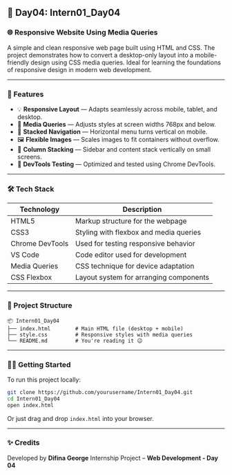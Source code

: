 ## 📱 Day04: Intern01_Day04

### 🌐 Responsive Website Using Media Queries

A simple and clean responsive web page built using HTML and CSS. The project demonstrates how to convert a desktop-only layout into a mobile-friendly design using CSS media queries. Ideal for learning the foundations of responsive design in modern web development.

---

### 🚀 Features

* 💡 **Responsive Layout** — Adapts seamlessly across mobile, tablet, and desktop.
* 📐 **Media Queries** — Adjusts styles at screen widths 768px and below.
* 📱 **Stacked Navigation** — Horizontal menu turns vertical on mobile.
* 🖼️ **Flexible Images** — Scales images to fit containers without overflow.
* 🧱 **Column Stacking** — Sidebar and content stack vertically on small screens.
* 🧪 **DevTools Testing** — Optimized and tested using Chrome DevTools.

---

### 🛠️ Tech Stack

| Technology      | Description                            |
| --------------- | -------------------------------------- |
| HTML5           | Markup structure for the webpage       |
| CSS3            | Styling with flexbox and media queries |
| Chrome DevTools | Used for testing responsive behavior   |
| VS Code         | Code editor used for development       |
| Media Queries   | CSS technique for device adaptation    |
| CSS Flexbox     | Layout system for arranging components |

---

### 📁 Project Structure

```
📦 Intern01_Day04
├── index.html        # Main HTML file (desktop + mobile)
├── style.css         # Responsive styles with media queries
└── README.md         # You're reading it 😉
```

---

### 🧑‍💻 Getting Started

To run this project locally:

```bash
git clone https://github.com/yourusername/Intern01_Day04.git
cd Intern01_Day04
open index.html
```

Or just drag and drop `index.html` into your browser.

---

### ✨ Credits

Developed by **Difina George**
Internship Project – **Web Development - Day 04**

